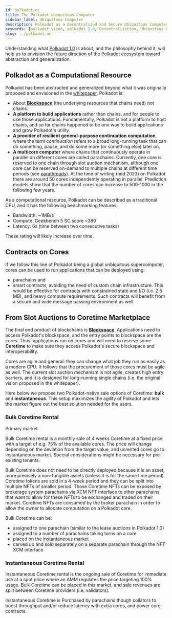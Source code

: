 ```yaml
---
id: polkadot-uc
title: The Polkadot Ubiquitous Computer
sidebar_label: Ubiquitous Computer
description: Polkadot as a Decentralized and Secure Ubiquitous Computer.
keywords: [polkadot vison, polkadot 2.0, Decentralization, Ubiquitous Computer, Coretime]
slug: ../polkadot-uc
---
```


Understanding what [Polkadot 1.0](./polkadot-v1.md) is about, and the philosophy behind it, will
help us to envision the future direction of the Polkadot ecosystem toward abstraction and
generalization.

## Polkadot as a Computational Resource

Polkadot has been abstracted and generalized beyond what it was originally proposed and envisioned
in the [whitepaper](https://polkadot.network/whitepaper/). Polkadot is:

- About [**Blockspace**](./polkadot-v1.md#polkadots-blockspace) (the underlying resources that
  chains need) not chains.
- **A platform to build applications** rather than chains, and for people to use those applications.
  Fundamentally, Polkadot is not a platform to host chains, and so far chains happened to be one way
  to build applications and grow Polkadot's utility.
- **A provider of resilient general-purpose continuation computation**, where the term
  _continuation_ refers to a broad long-running task that can do something, pause, and do some more
  (or something else) later on.
- **A multicore computer** where chains that continuously operate in parallel on different cores are
  called parachains. Currently, one core is reserved to one chain through
  [slot auction mechanism](../learn/learn-auction.md), although one core can be reserved on-demand
  to multiple chains at different time periods (see [parathreads](../learn/learn-parathreads.md)).
  At the time of writing (mid 2023) on Polkadot there are around 50 cores independently operating in
  parallel. Prediction models show that the number of cores can increase to 500-1000 in the
  following few years.

As a computational resource, Polkadot can be described as a traditional CPU, and it has the
following benchmarking features:

- Bandwidth: ~1MB/s
- Compute: Geekbench 5 SC score ~380
- Latency: 6s (time between two consecutive tasks)

These rating will likely increase over time.

## Contracts on Cores

If we follow this line of Polkadot being a global unbiquitous supercomputer, cores can be used to
run applications that can be deployed using:

- parachains and
- smart contracts, avoiding the need of custom chain infrastructure. This would be effective for
  contracts with constrained state and I/O (i.e. 2.5 MB), and heavy compute requirements. Such
  contracts will benefit from a secure and wide message passing environment as well.

## From Slot Auctions to Coretime Marketplace

The final end product of blockchains is [**Blockspace**](./polkadot-v1.md#polkadots-blockspace).
Applications need to access Polkadot's blockspace, and the entry points to blockspace are the cores.
Thus, applications run on cores and will need to reserve some **Coretime** to make sure they access
Polkadot's secure blockspace and interoperability.

Cores are agile and general: they can change what job they run as easily as a modern CPU. It follows
that the procurement of those cores must be agile as well. The current slot auction mechanism is not
agile, creates high entry barriers, and it is designed for long-running single chains (i.e. the
original vision proposed in the whitepaper).

Here below we propose two Polkadot-native sale options of Coretime: **bulk** and **instantaneous**.
This setup maximizes the agility of Polkadot and lets the market figure out the best solution needed
for the users.

### Bulk Coretime Rental

Primary market

Bulk Coretime rental is a monthly sale of 4 weeks Coretime at a fixed price with a target of e.g.
75% of the available cores. The price will change depending on the deviation from the target value,
and unrented cores go to instantaneous market. Special considerations might be necessary for
pre-existing tenants.

Bulk Coretime does not need to be directly deployed because it is an asset, more precisely a
non-fungible assets (unless it is for the same time period). Coretime tokens are sold in a 4-week
period and they can be split into multiple NFTs of smaller period. Those Coretime NFTs can be
exposed by brokerage system parachains via XCM NFT interface to other parachains that want to allow
for these NFTs to be exchanged and traded on their market. Coretime NFTs are consumed by the broker
parachain in order to allow the owner to allocate computation on a Polkadot core.

Bulk Coretime can be:

- assigned to one parachain (similar to the lease auctions in Polkadot 1.0)
- assigned to a number of parachains taking turns on a core
- placed on the instantaneous market
- carved up and sold separately on a separate parachain through the NFT XCM interface

### Instantaneous Coretime Rental

Instantaneous Coretime rental is the ongoing sale of Coretime for immediate use at a spot price
where an AMM regulates the price targeting 100% usage. Bulk Coretime can be placed in this market,
and sale revenues are split between Coretime providers (i.e. validators).

Instantaneous Coretime is Purchased by parachains though collators to boost throughput and/or reduce
latency with extra cores, and power core contracts.

